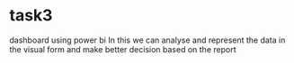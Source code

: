 # task3
dashboard using power bi
In this we can analyse and represent the data in the visual form and make better decision based on the report

